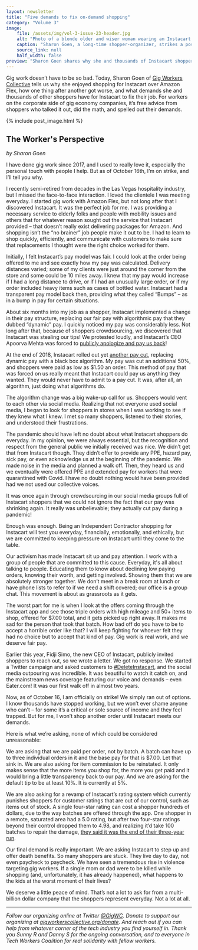 ```yaml
---
layout: newsletter
title: "Five demands to fix on-demand shopping"
category: "Volume 3"
image:
    file: /assets/img/vol-3-issue-23-header.jpg
    alt: "Photo of a blonde older and wiser woman wearing an Instacart lanyard in front of a wall with ivy"
    caption: "Sharon Goen, a long-time shopper-organizer, strikes a pose"
    source_link: null
    half_width: false
preview: "Sharon Goen shares why she and thousands of Instacart shoppers are on strike"
---
```


Gig work doesn’t have to be so bad. Today, Sharon Goen of [Gig Workers Collective](https://twitter.com/GigWC) tells us why she enjoyed shopping for Instacart over Amazon Flex, how one thing after another got worse, and what demands she and thousands of other shoppers have for Instacart to fix their job. For workers on the corporate side of gig economy companies, it’s free advice from shoppers who talked it out, did the math, and spelled out their demands.

<!-- DO NOT remove the excerpt tag -->
<!--excerpt-->
<!-- remaining content goes below here -->

<!-- DO NOT remove the header image -->
{% include post_image.html %}

## The Worker's Perspective

_by Sharon Goen_

I have done gig work since 2017, and I used to really love it, especially the personal touch with people I help. But as of October 16th, I’m on strike, and I’ll tell you why.

I recently semi-retired from decades in the Las Vegas hospitality industry, but I missed the face-to-face interaction. I loved the clientele I was meeting everyday. I started gig work with Amazon Flex, but not long after that I discovered Instacart. It was the perfect job for me. I was providing a necessary service to elderly folks and people with mobility issues and others that for whatever reason sought out the service that Instacart provided – that doesn’t really exist delivering packages for Amazon. And shopping isn’t the “no brainer” job people make it out to be. I had to learn to shop quickly, efficiently, and communicate with customers to make sure that replacements I thought were the right choice worked for them.

Initially, I felt Instacart’s pay model was fair. I could look at the order being offered to me and see exactly how my pay was calculated. Delivery distances varied; some of my clients were just around the corner from the store and some could be 10 miles away. I knew that my pay would increase if I had a long distance to drive, or if I had an unusually large order, or if my order included heavy items such as cases of bottled water. Instacart had a transparent pay model back then, providing what they called “Bumps” – as in a bump in pay for certain situations.

About six months into my job as a shopper, Instacart implemented a change in their pay structure, replacing our fair pay with algorithmic pay that they dubbed “dynamic” pay. I quickly noticed my pay was considerably less. Not long after that, because of shoppers crowdsourcing, we discovered that Instacart was stealing our tips! We protested loudly, and Instacart’s CEO Apoorva Mehta was forced to [publicly apologize and pay us back](https://www.vox.com/2018/2/23/17046120/instacart-tips-bug-waive-service-fee)!

At the end of 2018, Instacart rolled out yet [another pay cut](https://medium.com/@workersboycottic/despite-increased-public-awareness-of-worker-pay-issues-and-the-minimum-wage-instacart-continues-ab4526d50b58), replacing dynamic pay with a black box algorithm. My pay was cut an additional 50%, and shoppers were paid as low as $1.50 an order. This method of pay that was forced on us really meant that Instacart could pay us anything they wanted. They would never have to admit to a pay cut. It was, after all, an algorithm, just doing what algorithms do.

The algorithm change was a big wake-up call for us. Shoppers would vent to each other via social media. Realizing that not everyone used social media, I began to look for shoppers in stores when I was working to see if they knew what I knew. I met so many shoppers, listened to their stories, and understood their frustrations.

The pandemic should have left no doubt about what Instacart shoppers do everyday. In my opinion, we were always essential, but the recognition and respect from the general public we initially received was nice. We didn’t get that from Instacart though. They didn’t offer to provide any PPE, hazard pay, sick pay, or even acknowledge us at the beginning of the pandemic. We made noise in the media and planned a walk off. Then, they heard us and we eventually were offered PPE and extended pay for workers that were quarantined with Covid. I have no doubt nothing would have been provided had we not used our collective voices.

It was once again through crowdsourcing in our social media groups full of Instacart shoppers that we could not ignore the fact that our pay was shrinking again. It really was unbelievable; they actually cut pay during a pandemic!

Enough was enough. Being an Independent Contractor shopping for Instacart will test you everyday, financially, emotionally, and ethically, but we are committed to keeping pressure on Instacart until they come to the table.

Our activism has made Instacart sit up and pay attention. I work with a group of people that are committed to this cause. Everyday, it's all about talking to people. Educating them to know about declining low paying orders, knowing their worth, and getting involved. Showing them that we are absolutely stronger together. We don’t meet in a break room at lunch or have phone lists to refer to if we need a shift covered; our office is a group chat. This movement is about as grassroots as it gets.

The worst part for me is when I look at the offers coming through the Instacart app and see those triple orders with high mileage and 50+ items to shop, offered for $7.00 total, and it gets picked up right away. It makes me sad for the person that took that batch. How bad off do you have to be to accept a horrible order like that? I will keep fighting for whoever felt they had no choice but to accept that kind of pay. Gig work is real work, and we deserve fair pay.

Earlier this year, Fidji Simo, the new CEO of Instacart, publicly invited shoppers to reach out, so we wrote a letter. We got no response. We started a Twitter campaign and asked customers to [#DeleteInstacart](https://twitter.com/hashtag/deleteinstacart), and the social media outpouring was incredible. It was beautiful to watch it catch on, and the mainstream news coverage featuring our voice and demands – even Eater.com! It was our first walk off in almost two years.

Now, as of October 16, I am officially on strike! We simply ran out of options. I know thousands have stopped working, but we won’t ever shame anyone who can’t – for some it’s a critical or sole source of income and they feel trapped. But for me, I won’t shop another order until Instacart meets our demands.

Here is what we’re asking, none of which could be considered unreasonable:

We are asking that we are paid per order, not by batch. A batch can have up to three individual orders in it and the base pay for that is $7.00. Let that sink in. We are also asking for item commission to be reinstated. It only makes sense that the more items you shop for, the more you get paid and it would bring a little transparency back to our pay. And we are asking for the default tip to be at least 10%. It is currently at 5%.

We are also asking for a revamp of Instacart’s rating system which currently punishes shoppers for customer ratings that are out of our control, such as items out of stock. A single four-star rating can cost a shopper hundreds of dollars, due to the way batches are offered through the app. One shopper in a remote, saturated area had a 5.0 rating, but after two four-star ratings beyond their control dropped them to 4.98, and realizing it’d take 100 batches to repair the damage, [they said it was the end of their three-year run](https://twitter.com/hashtagmolotov/status/1453539837563207680).

Our final demand is really important. We are asking Instacart to step up and offer death benefits. So many shoppers are stuck. They live day to day, not even paycheck to paycheck. We have seen a tremendous rise in violence targeting gig workers. If a single mom or dad were to be killed while shopping (and, unfortunately, it has already happened), what happens to the kids at the worst moment of their lives?

We deserve a little peace of mind. That’s not a lot to ask for from a multi-billion dollar company that the shoppers represent everyday. Not a lot at all.

<hr>

_Follow our organizing online at Twitter [@GigWC](https://twitter.com/GigWC). Donate to support our organizing at [gigworkerscollective.org/donate](https://www.gigworkerscollective.org/donate). And reach out if you can help from whatever corner of the tech industry you find yourself in. Thank you Sunny R and Danny S for the ongoing conversation, and to everyone in Tech Workers Coalition for real solidarity with fellow workers._
